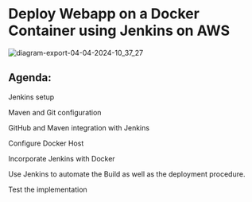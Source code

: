 # Deploy Webapp on a Docker Container using Jenkins on AWS
![diagram-export-04-04-2024-10_37_27](https://github.com/krishchadha/Devop_projects/assets/30497676/36f951d9-9267-4296-a612-8e9a181dbd15)

## Agenda:

Jenkins setup

Maven and Git configuration

GitHub and Maven integration with Jenkins

Configure Docker Host

Incorporate Jenkins with Docker

Use Jenkins to automate the Build as well as the deployment procedure.

Test the implementation
